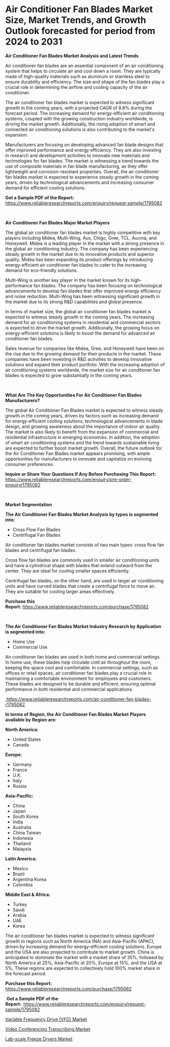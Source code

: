 <p><h1>Air Conditioner Fan Blades Market Size, Market Trends, and Growth Outlook forecasted for period from 2024 to 2031</h1></p><p><strong>Air Conditioner Fan Blades Market Analysis and Latest Trends</strong></p>
<p><p>Air conditioner fan blades are an essential component of an air conditioning system that helps to circulate air and cool down a room. They are typically made of high-quality materials such as aluminum or stainless steel to ensure durability and efficiency. The size and shape of the fan blades play a crucial role in determining the airflow and cooling capacity of the air conditioner.</p><p>The air conditioner fan blades market is expected to witness significant growth in the coming years, with a projected CAGR of 8.8% during the forecast period. The increasing demand for energy-efficient air conditioning systems, coupled with the growing construction industry worldwide, is driving the market growth. Additionally, the rising adoption of smart and connected air conditioning solutions is also contributing to the market's expansion.</p><p>Manufacturers are focusing on developing advanced fan blade designs that offer improved performance and energy efficiency. They are also investing in research and development activities to innovate new materials and technologies for fan blades. The market is witnessing a trend towards the use of composite materials in fan blade manufacturing, as they offer lightweight and corrosion-resistant properties. Overall, the air conditioner fan blades market is expected to experience steady growth in the coming years, driven by technological advancements and increasing consumer demand for efficient cooling solutions.</p></p>
<p><strong>Get a Sample PDF of the Report:&nbsp;</strong> <a href="https://www.reliableresearchreports.com/enquiry/request-sample/1795082">https://www.reliableresearchreports.com/enquiry/request-sample/1795082</a></p>
<p>&nbsp;</p>
<p><strong>Air Conditioner Fan Blades Major Market Players</strong></p>
<p><p>The global air conditioner fan blades market is highly competitive with key players including Midea, Multi-Wing, Aux, Chigo, Gree, TCL, Aucma, and Honeywell. Midea is a leading player in the market with a strong presence in the global air conditioning industry. The company has been experiencing steady growth in the market due to its innovative products and superior quality. Midea has been expanding its product offerings by introducing energy-efficient air conditioner fan blades to cater to the increasing demand for eco-friendly solutions.</p><p>Multi-Wing is another key player in the market known for its high-performance fan blades. The company has been focusing on technological advancements to develop fan blades that offer improved energy efficiency and noise reduction. Multi-Wing has been witnessing significant growth in the market due to its strong R&D capabilities and global presence.</p><p>In terms of market size, the global air conditioner fan blades market is expected to witness steady growth in the coming years. The increasing demand for air conditioning systems in residential and commercial sectors is expected to drive the market growth. Additionally, the growing focus on energy-efficient solutions is likely to boost the demand for advanced air conditioner fan blades.</p><p>Sales revenue for companies like Midea, Gree, and Honeywell have been on the rise due to the growing demand for their products in the market. These companies have been investing in R&D activities to develop innovative solutions and expand their product portfolio. With the increasing adoption of air conditioning systems worldwide, the market size for air conditioner fan blades is expected to grow substantially in the coming years.</p></p>
<p>&nbsp;</p>
<p><strong>What Are The Key Opportunities For Air Conditioner Fan Blades Manufacturers?</strong></p>
<p><p>The global Air Conditioner Fan Blades market is expected to witness steady growth in the coming years, driven by factors such as increasing demand for energy-efficient cooling solutions, technological advancements in blade design, and growing awareness about the importance of indoor air quality. The market is also likely to benefit from the expansion of commercial and residential infrastructure in emerging economies. In addition, the adoption of smart air conditioning systems and the trend towards sustainable living are expected to further boost market growth. Overall, the future outlook for the Air Conditioner Fan Blades market appears promising, with ample opportunities for manufacturers to innovate and capitalize on evolving consumer preferences.</p></p>
<p><strong>Inquire or Share Your Questions If Any Before Purchasing This Report:</strong> <a href="https://www.reliableresearchreports.com/enquiry/pre-order-enquiry/1795082">https://www.reliableresearchreports.com/enquiry/pre-order-enquiry/1795082</a></p>
<p>&nbsp;</p>
<p><strong>Market Segmentation</strong></p>
<p><strong>The Air Conditioner Fan Blades Market Analysis by types is segmented into:</strong></p>
<p><ul><li>Cross Flow Fan Blades</li><li>Centrifugal Fan Blades</li></ul></p>
<p><p>Air conditioner fan blades market consists of two main types: cross flow fan blades and centrifugal fan blades. </p><p>Cross flow fan blades are commonly used in smaller air conditioning units and have a cylindrical shape with blades that extend outward from the center. They are ideal for cooling smaller spaces efficiently.</p><p>Centrifugal fan blades, on the other hand, are used in larger air conditioning units and have curved blades that create a centrifugal force to move air. They are suitable for cooling larger areas effectively.</p></p>
<p><strong>Purchase this Report:&nbsp;</strong><a href="https://www.reliableresearchreports.com/purchase/1795082">https://www.reliableresearchreports.com/purchase/1795082</a></p>
<p>&nbsp;</p>
<p><strong>The Air Conditioner Fan Blades Market Industry Research by Application is segmented into:</strong></p>
<p><ul><li>Home Use</li><li>Commercial Use</li></ul></p>
<p><p>Air conditioner fan blades are used in both home and commercial settings. In home use, these blades help circulate cold air throughout the room, keeping the space cool and comfortable. In commercial settings, such as offices or retail spaces, air conditioner fan blades play a crucial role in maintaining a comfortable environment for employees and customers. These blades are designed to be durable and efficient, ensuring optimal performance in both residential and commercial applications.</p></p>
<p><a href="https://www.reliableresearchreports.com/air-conditioner-fan-blades-r1795082">&nbsp;https://www.reliableresearchreports.com/air-conditioner-fan-blades-r1795082</a></p>
<p><strong>In terms of Region, the Air Conditioner Fan Blades Market Players available by Region are:</strong></p>
<p>
    <p> <strong> North America: </strong>
        <ul>
            <li>United States</li>
            <li>Canada</li>
        </ul>
        </p> 
    <p> <strong> Europe: </strong>
        <ul>
            <li>Germany</li>
            <li>France</li>
            <li>U.K.</li>
            <li>Italy</li>
            <li>Russia</li>
        </ul>
        </p> 
    <p> <strong> Asia-Pacific: </strong>
        <ul>
            <li>China</li>
            <li>Japan</li>
            <li>South Korea</li>
            <li>India</li>
            <li>Australia</li>
            <li>China Taiwan</li>
            <li>Indonesia</li>
            <li>Thailand</li>
            <li>Malaysia</li>
        </ul>
        </p> 
    <p> <strong> Latin America: </strong>
        <ul>
            <li>Mexico</li>
            <li>Brazil</li>
            <li>Argentina Korea</li>
            <li>Colombia</li>
        </ul>
        </p> 
    <p> <strong> Middle East & Africa: </strong>
        <ul>
            <li>Turkey</li>
            <li>Saudi</li>
            <li>Arabia</li>
            <li>UAE</li>
            <li>Korea</li>
        </ul>
    </p>
    </p>
<p><p>The air conditioner fan blades market is expected to witness significant growth in regions such as North America (NA) and Asia-Pacific (APAC), driven by increasing demand for energy-efficient cooling solutions. Europe and the USA are also projected to contribute to market growth. China is anticipated to dominate the market with a market share of 35%, followed by North America at 25%, Asia-Pacific at 20%, Europe at 15%, and the USA at 5%. These regions are expected to collectively hold 100% market share in the forecast period.</p></p>
<p><strong>Purchase this Report: </strong><a href="https://www.reliableresearchreports.com/purchase/1795082">https://www.reliableresearchreports.com/purchase/1795082</a></p>
<p>&nbsp;<strong>Get a Sample PDF of the Report:&nbsp;&nbsp;</strong><a href="https://www.reliableresearchreports.com/enquiry/request-sample/1795082">https://www.reliableresearchreports.com/enquiry/request-sample/1795082</a></p>
<p><strong></strong></p>
<p><p><a href="https://github.com/connormarshall794/Market-Research-Report-List-1/blob/main/variable-frequency-drive-vfd-market.md">Variable Frequency Drive (VFD) Market</a></p><p><a href="https://github.com/rontayewer0/Market-Research-Report-List-1/blob/main/video-conferencing-transcribing-market.md">Video Conferencing Transcribing Market</a></p><p><a href="https://github.com/neibinson7856/Market-Research-Report-List-1/blob/main/lab-scale-freeze-dryers-market.md">Lab-scale Freeze Dryers Market</a></p></p>